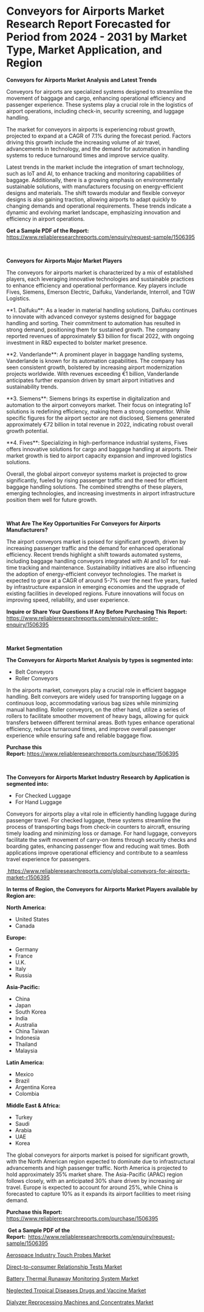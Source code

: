 <p><h1>Conveyors for Airports Market Research Report Forecasted for Period from 2024 -  2031 by Market Type, Market Application, and Region</h1></p><p><strong>Conveyors for Airports Market Analysis and Latest Trends</strong></p>
<p><p>Conveyors for airports are specialized systems designed to streamline the movement of baggage and cargo, enhancing operational efficiency and passenger experience. These systems play a crucial role in the logistics of airport operations, including check-in, security screening, and luggage handling. </p><p>The market for conveyors in airports is experiencing robust growth, projected to expand at a CAGR of 7.1% during the forecast period. Factors driving this growth include the increasing volume of air travel, advancements in technology, and the demand for automation in handling systems to reduce turnaround times and improve service quality. </p><p>Latest trends in the market include the integration of smart technology, such as IoT and AI, to enhance tracking and monitoring capabilities of baggage. Additionally, there is a growing emphasis on environmentally sustainable solutions, with manufacturers focusing on energy-efficient designs and materials. The shift towards modular and flexible conveyor designs is also gaining traction, allowing airports to adapt quickly to changing demands and operational requirements. These trends indicate a dynamic and evolving market landscape, emphasizing innovation and efficiency in airport operations.</p></p>
<p><strong>Get a Sample PDF of the Report:&nbsp;</strong> <a href="https://www.reliableresearchreports.com/enquiry/request-sample/1506395?utm_campaign=116&utm_medium=2&utm_source=Github&utm_content=ia&utm_term=07122024&utm_id=conveyors-for-airports">https://www.reliableresearchreports.com/enquiry/request-sample/1506395</a></p>
<p>&nbsp;</p>
<p><strong>Conveyors for Airports Major Market Players</strong></p>
<p><p>The conveyors for airports market is characterized by a mix of established players, each leveraging innovative technologies and sustainable practices to enhance efficiency and operational performance. Key players include Fives, Siemens, Emerson Electric, Daifuku, Vanderlande, Interroll, and TGW Logistics.</p><p>**1. Daifuku**: As a leader in material handling solutions, Daifuku continues to innovate with advanced conveyor systems designed for baggage handling and sorting. Their commitment to automation has resulted in strong demand, positioning them for sustained growth. The company reported revenues of approximately $3 billion for fiscal 2022, with ongoing investment in R&D expected to bolster market presence.</p><p>**2. Vanderlande**: A prominent player in baggage handling systems, Vanderlande is known for its automation capabilities. The company has seen consistent growth, bolstered by increasing airport modernization projects worldwide. With revenues exceeding €1 billion, Vanderlande anticipates further expansion driven by smart airport initiatives and sustainability trends.</p><p>**3. Siemens**: Siemens brings its expertise in digitalization and automation to the airport conveyors market. Their focus on integrating IoT solutions is redefining efficiency, making them a strong competitor. While specific figures for the airport sector are not disclosed, Siemens generated approximately €72 billion in total revenue in 2022, indicating robust overall growth potential.</p><p>**4. Fives**: Specializing in high-performance industrial systems, Fives offers innovative solutions for cargo and baggage handling at airports. Their market growth is tied to airport capacity expansion and improved logistics solutions. </p><p>Overall, the global airport conveyor systems market is projected to grow significantly, fueled by rising passenger traffic and the need for efficient baggage handling solutions. The combined strengths of these players, emerging technologies, and increasing investments in airport infrastructure position them well for future growth.</p></p>
<p>&nbsp;</p>
<p><strong>What Are The Key Opportunities For Conveyors for Airports Manufacturers?</strong></p>
<p><p>The airport conveyors market is poised for significant growth, driven by increasing passenger traffic and the demand for enhanced operational efficiency. Recent trends highlight a shift towards automated systems, including baggage handling conveyors integrated with AI and IoT for real-time tracking and maintenance. Sustainability initiatives are also influencing the adoption of energy-efficient conveyor technologies. The market is expected to grow at a CAGR of around 5-7% over the next five years, fueled by infrastructure expansion in emerging economies and the upgrade of existing facilities in developed regions. Future innovations will focus on improving speed, reliability, and user experience.</p></p>
<p><strong>Inquire or Share Your Questions If Any Before Purchasing This Report:</strong> <a href="https://www.reliableresearchreports.com/enquiry/pre-order-enquiry/1506395?utm_campaign=116&utm_medium=2&utm_source=Github&utm_content=ia&utm_term=07122024&utm_id=conveyors-for-airports">https://www.reliableresearchreports.com/enquiry/pre-order-enquiry/1506395</a></p>
<p>&nbsp;</p>
<p><strong>Market Segmentation</strong></p>
<p><strong>The Conveyors for Airports Market Analysis by types is segmented into:</strong></p>
<p><ul><li>Belt Conveyors</li><li>Roller Conveyors</li></ul></p>
<p><p>In the airports market, conveyors play a crucial role in efficient baggage handling. Belt conveyors are widely used for transporting luggage on a continuous loop, accommodating various bag sizes while minimizing manual handling. Roller conveyors, on the other hand, utilize a series of rollers to facilitate smoother movement of heavy bags, allowing for quick transfers between different terminal areas. Both types enhance operational efficiency, reduce turnaround times, and improve overall passenger experience while ensuring safe and reliable baggage flow.</p></p>
<p><strong>Purchase this Report:&nbsp;</strong><a href="https://www.reliableresearchreports.com/purchase/1506395?utm_campaign=116&utm_medium=2&utm_source=Github&utm_content=ia&utm_term=07122024&utm_id=conveyors-for-airports">https://www.reliableresearchreports.com/purchase/1506395</a></p>
<p>&nbsp;</p>
<p><strong>The Conveyors for Airports Market Industry Research by Application is segmented into:</strong></p>
<p><ul><li>For Checked Luggage</li><li>For Hand Luggage</li></ul></p>
<p><p>Conveyors for airports play a vital role in efficiently handling luggage during passenger travel. For checked luggage, these systems streamline the process of transporting bags from check-in counters to aircraft, ensuring timely loading and minimizing loss or damage. For hand luggage, conveyors facilitate the swift movement of carry-on items through security checks and boarding gates, enhancing passenger flow and reducing wait times. Both applications improve operational efficiency and contribute to a seamless travel experience for passengers.</p></p>
<p><a href="https://www.reliableresearchreports.com/global-conveyors-for-airports-market-r1506395?utm_campaign=116&utm_medium=2&utm_source=Github&utm_content=ia&utm_term=07122024&utm_id=conveyors-for-airports">&nbsp;https://www.reliableresearchreports.com/global-conveyors-for-airports-market-r1506395</a></p>
<p><strong>In terms of Region, the Conveyors for Airports Market Players available by Region are:</strong></p>
<p>
    <p> <strong> North America: </strong>
        <ul>
            <li>United States</li>
            <li>Canada</li>
        </ul>
        </p> 
    <p> <strong> Europe: </strong>
        <ul>
            <li>Germany</li>
            <li>France</li>
            <li>U.K.</li>
            <li>Italy</li>
            <li>Russia</li>
        </ul>
        </p> 
    <p> <strong> Asia-Pacific: </strong>
        <ul>
            <li>China</li>
            <li>Japan</li>
            <li>South Korea</li>
            <li>India</li>
            <li>Australia</li>
            <li>China Taiwan</li>
            <li>Indonesia</li>
            <li>Thailand</li>
            <li>Malaysia</li>
        </ul>
        </p> 
    <p> <strong> Latin America: </strong>
        <ul>
            <li>Mexico</li>
            <li>Brazil</li>
            <li>Argentina Korea</li>
            <li>Colombia</li>
        </ul>
        </p> 
    <p> <strong> Middle East & Africa: </strong>
        <ul>
            <li>Turkey</li>
            <li>Saudi</li>
            <li>Arabia</li>
            <li>UAE</li>
            <li>Korea</li>
        </ul>
    </p>
    </p>
<p><p>The global conveyors for airports market is poised for significant growth, with the North American region expected to dominate due to infrastructural advancements and high passenger traffic. North America is projected to hold approximately 35% market share. The Asia-Pacific (APAC) region follows closely, with an anticipated 30% share driven by increasing air travel. Europe is expected to account for around 25%, while China is forecasted to capture 10% as it expands its airport facilities to meet rising demand.</p></p>
<p><strong>Purchase this Report: </strong><a href="https://www.reliableresearchreports.com/purchase/1506395?utm_campaign=116&utm_medium=2&utm_source=Github&utm_content=ia&utm_term=07122024&utm_id=conveyors-for-airports">https://www.reliableresearchreports.com/purchase/1506395</a></p>
<p>&nbsp;<strong>Get a Sample PDF of the Report:&nbsp;&nbsp;</strong><a href="https://www.reliableresearchreports.com/enquiry/request-sample/1506395?utm_campaign=116&utm_medium=2&utm_source=Github&utm_content=ia&utm_term=07122024&utm_id=conveyors-for-airports">https://www.reliableresearchreports.com/enquiry/request-sample/1506395</a></p>
<p><strong></strong></p>
<p><p><a href="https://github.com/rodinayygacklezi/Market-Research-Report-List-1/blob/main/aerospace-industry-touch-probes-market.md?utm_campaign=116&utm_medium=2&utm_source=Github&utm_content=ia&utm_term=07122024&utm_id=conveyors-for-airports">Aerospace Industry Touch Probes Market</a></p><p><a href="https://www.linkedin.com/pulse/direct-to-consumer-relationship-tests-market-size-forecast-ybjae?utm_campaign=116&utm_medium=2&utm_source=Github&utm_content=ia&utm_term=07122024&utm_id=conveyors-for-airports">Direct-to-consumer Relationship Tests Market</a></p><p><a href="https://issuu.com/reportprime-2/docs/battery-thermal-runaway-monitoring-system-market-s?utm_campaign=116&utm_medium=2&utm_source=Github&utm_content=ia&utm_term=07122024&utm_id=conveyors-for-airports">Battery Thermal Runaway Monitoring System Market</a></p><p><a href="https://www.linkedin.com/pulse/competitive-overview-neglected-tropical-diseases-drugs-vaccine-hgtpe?utm_campaign=116&utm_medium=2&utm_source=Github&utm_content=ia&utm_term=07122024&utm_id=conveyors-for-airports">Neglected Tropical Diseases Drugs and Vaccine Market</a></p><p><a href="https://issuu.com/reportprime-2/docs/dialyzer-reprocessing-machines-and-concentrates-ma?utm_campaign=116&utm_medium=2&utm_source=Github&utm_content=ia&utm_term=07122024&utm_id=conveyors-for-airports">Dialyzer Reprocessing Machines and Concentrates Market</a></p></p>
